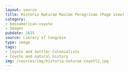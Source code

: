 ```yaml
---
layout: source
title: Historia Naturae Maxime Peregrinae (Page view)
category: 
- mesoamerican-coyote
- Images
pubdate: 1635
source: Library of Congress
type: image
tags:
- Coyote and Settler-Colonialists
- Coyote and natural history
img: /sources/img/historia-naturae-coyotl2.jpg
---
```

